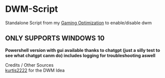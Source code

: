 # DWM-Script
Standalone Script from my [Gaming Optimization](https://github.com/crustySenpai/Windows-Gaming-Optimization-Script) to enable/disable dwm<br/>
## **ONLY SUPPORTS WINDOWS 10**
**Powershell version with gui available thanks to chatgpt (just a silly test to see what chatgpt canm do) includes logging for troubleshooting aswell**

Credits / Other Sources<br/>
[kurtis2222](https://github.com/kurtis2222/win10_dwm_tool) for the DWM Idea<br/>
